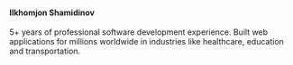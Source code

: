 #### Ilkhomjon Shamidinov 
5+ years of professional software development experience. Built web applications for millions worldwide in industries like healthcare, education and transportation.
